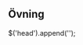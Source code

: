 ##  Övning

$('head').append('<style type="text/css">.nav-item.active { background-color: black!important;}</style>');



